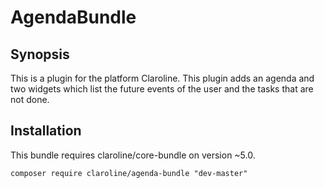 # AgendaBundle
## Synopsis
This is a plugin for the platform Claroline.
This plugin adds an agenda and two widgets which list the future events of the user and the tasks that are not done.

## Installation
This bundle requires claroline/core-bundle on version ~5.0.

`composer require claroline/agenda-bundle "dev-master"`